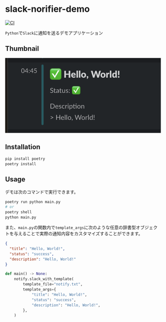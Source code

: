 # slack-norifier-demo

[![CI](https://github.com/kkml4220/slack-norifier-demo/actions/workflows/CI.yml/badge.svg)](https://github.com/kkml4220/slack-norifier-demo/actions/workflows/CI.yml)

`Python`で`Slack`に通知を送るデモアプリケーション

## Thumbnail

![thumbnail](./images/thumbnail.png)

## Installation

```bash
pip install poetry
poetry install
```

## Usage

デモは次のコマンドで実行できます。

```bash
poetry run python main.py
# or
poetry shell
python main.py
```

また、`main.py`の関数内で`template_args`に次のような任意の辞書型オブジェクトを与えることで実際の通知内容をカスタマイズすることができます。

```json
{
  "title": "Hello, World!",
  "status": "success",
  "description": "Hello, World!"
}
```

```python
def main() -> None:
    notify.slack_with_template(
        template_file="notify.txt",
        template_args={
            "title": "Hello, World!",
            "status": "success",
            "description": "Hello, World!",
        },
    )
```
